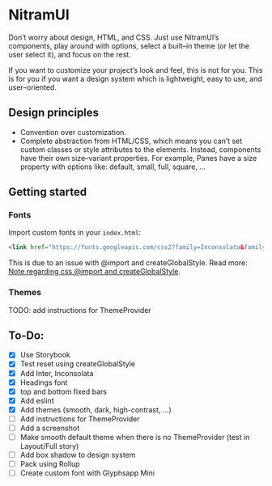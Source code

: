 # NitramUI

Don’t worry about design, HTML, and CSS. Just use NitramUI’s components, play around with options, select a built–in theme (or let the user select it), and focus on the rest.

If you want to customize your project’s look and feel, this is not for you. This is for you if you want a design system which is lightweight, easy to use, and user–oriented.

## Design principles

- Convention over customization.
- Complete abstraction from HTML/CSS, which means you can’t set custom classes or style attributes to the elements. Instead, components have their own size–variant properties. For example, Panes have a size property with options like: default, small, full, square, …

## Getting started

### Fonts

Import custom fonts in your `index.html`:

```html
<link href="https://fonts.googleapis.com/css2?family=Inconsolata&family=Inter:wght@200;400;600&display=swap" rel="stylesheet">
```

This is due to an issue with @import and createGlobalStyle. Read more: [Note regarding css @import and createGlobalStyle](https://styled-components.com/docs/faqs#note-regarding-css-import-and-createglobalstyle).

### Themes

TODO: add instructions for ThemeProvider

## To-Do:

- [x] Use Storybook
- [x] Test reset using createGlobalStyle
- [x] Add Inter, Inconsolata
- [x] Headings font
- [x] top and bottom fixed bars
- [x] Add eslint
- [x] Add themes (smooth, dark, high-contrast, …)
- [ ] Add instructions for ThemeProvider
- [ ] Add a screenshot
- [ ] Make smooth default theme when there is no ThemeProvider (test in Layout/Full story)
- [ ] Add box shadow to design system
- [ ] Pack using Rollup
- [ ] Create custom font with Glyphsapp Mini
